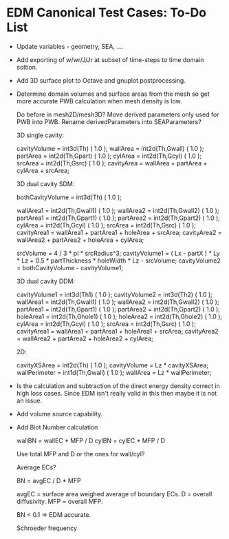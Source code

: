 # EDM Canonical Test Cases: To-Do List

* Update variables - geometry, SEA, ....

* Add exporting of w/wr/J/Jr at subset of time-steps to
  time domain soltion.

* Add 3D surface plot to Octave and gnuplot postprocessing.

* Determine domain volumes and surface areas from the mesh 
  so get more accurate PWB calculation when mesh density is low.
  
  Do before in mesh2D/mesh3D?
  Move derived parameters only used for PWB into PWB.
  Rename derivedParameters into SEAParameters?
  
  3D single cavity:

  cavityVolume = int3d(Th) ( 1.0 );
  wallArea = int2d(Th,Gwall) ( 1.0 );
  partArea = int2d(Th,Gpart) ( 1.0 );
  cylArea = int2d(Th,Gcyl) ( 1.0 );
  srcArea = int2d(Th,Gsrc) ( 1.0 );
  cavityArea = wallArea + partArea + cylArea + srcArea;
 
  3D dual cavity SDM:

  bothCavityVolume = int3d(Th) ( 1.0 );
  
  wallArea1 = int2d(Th,Gwall1) ( 1.0 );
  wallArea2 = int2d(Th,Gwall2) ( 1.0 );
  partArea1 = int2d(Th,Gpart1) ( 1.0 );
  partArea2 = int2d(Th,Gpart2) ( 1.0 );
  cylArea = int2d(Th,Gcyl) ( 1.0 );
  srcArea = int2d(Th,Gsrc) ( 1.0 );
  cavityArea1 = wallArea1 + partArea1 + holeArea + srcArea;
  cavityArea2 = wallArea2 + partArea2 + holeArea + cylArea;
  
  srcVolume = 4 / 3 * pi * srcRadius^3;
  cavityVolume1 = ( Lx - partX ) * Ly * Lz + 0.5 * partThickness * holeWidth * Lz - srcVolume;
  cavityVolume2 = bothCavityVolume - cavityVolume1;
    
  3D dual cavity DDM:

  cavityVolume1 = int3d(Th1) ( 1.0 );
  cavityVolume2 = int3d(Th2) ( 1.0 );
  wallArea1 = int2d(Th,Gwall1) ( 1.0 );
  wallArea2 = int2d(Th,Gwall2) ( 1.0 );
  partArea1 = int2d(Th,Gpart1) ( 1.0 );
  partArea2 = int2d(Th,Gpart2) ( 1.0 );
  holeArea1 = int2d(Th,Ghole1) ( 1.0 );
  holeArea2 = int2d(Th,Ghole2) ( 1.0 ); 
  cylArea = int2d(Th,Gcyl) ( 1.0 );
  srcArea = int2d(Th,Gsrc) ( 1.0 );
  cavityArea1 = wallArea1 + partArea1 + holeArea1 + srcArea;
  cavityArea2 = wallArea2 + partArea2 + holeArea2 + cylArea;
  
  2D:

  cavityXSArea = int2d(Th) ( 1.0 );
  cavityVolume = Lz * cavityXSArea;
  wallPerimeter = int1d(Th,Gwall) ( 1.0 );
  wallArea =  Lz * wallPerimeter;

* Is the calculation and subtraction of the direct energy 
  density correct in high loss cases. Since EDM isn't really valid 
  in this then maybe it is not an issue.
  
* Add volume source capability.

* Add Biot Number calculation

  wallBN = wallEC * MFP / D
  cylBN = cylEC * MFP / D

  Use total MFP and D or the ones for wall/cyl?

  Average ECs?
  
  BN = avgEC / D * MFP
  
  avgEC = surface area weighed average of boundary ECs.
  D = overall diffusivity.
  MFP = overall MFP.
  
  BN < 0.1 => EDM accurate.
  
  Schroeder frequency
  
